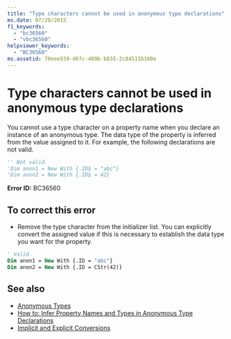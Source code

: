 ```yaml
---
title: "Type characters cannot be used in anonymous type declarations"
ms.date: 07/20/2015
f1_keywords: 
  - "bc36560"
  - "vbc36560"
helpviewer_keywords: 
  - "BC36560"
ms.assetid: 70eee559-d6fc-409b-b835-2c84511b160e
---
```

# Type characters cannot be used in anonymous type declarations
You cannot use a type character on a property name when you declare an instance of an anonymous type. The data type of the property is inferred from the value assigned to it. For example, the following declarations are not valid.  
  
```vb  
'' Not valid.  
'Dim anon1 = New With {.ID$ = "abc"}  
'Dim anon2 = New With {.ID$ = 42}  
```  
  
 **Error ID:** BC36560  
  
## To correct this error  
  
- Remove the type character from the initializer list. You can explicitly convert the assigned value if this is necessary to establish the data type you want for the property.  
  
```vb  
' Valid.  
Dim anon1 = New With {.ID = "abc"}  
Dim anon2 = New With {.ID = CStr(42)}  
```  
  
## See also

- [Anonymous Types](../../visual-basic/programming-guide/language-features/objects-and-classes/anonymous-types.md)
- [How to: Infer Property Names and Types in Anonymous Type Declarations](../../visual-basic/programming-guide/language-features/objects-and-classes/how-to-infer-property-names-and-types-in-anonymous-type-declarations.md)
- [Implicit and Explicit Conversions](../../visual-basic/programming-guide/language-features/data-types/implicit-and-explicit-conversions.md)
